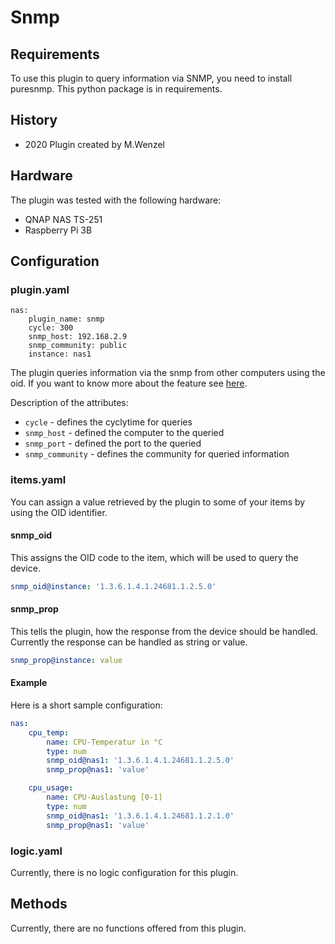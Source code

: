 # Snmp

## Requirements

To use this plugin to query information via SNMP, you need to install puresnmp.
This python package is in requirements.



## History

- 2020 Plugin created by M.Wenzel


## Hardware

The plugin was tested with the following hardware:

   * QNAP NAS TS-251
   * Raspberry Pi 3B

## Configuration

### plugin.yaml

```
nas:
    plugin_name: snmp
    cycle: 300
    snmp_host: 192.168.2.9
    snmp_community: public
    instance: nas1
```

The plugin queries information via the snmp from other computers using the oid.
If you want to know more about the feature see [here](https://de.wikipedia.org/wiki/Management_Information_Base).

Description of the attributes:

   * `cycle` - defines the cyclytime for queries
   * `snmp_host` - defined the computer to the queried
   * `snmp_port` - defined the port to the queried
   * `snmp_community` - defines the community for queried information

### items.yaml

You can assign a value retrieved by the plugin to some of your items by
using the OID identifier.


#### snmp_oid

This assigns the OID code to the item, which will be used to query the device.

```yaml
snmp_oid@instance: '1.3.6.1.4.1.24681.1.2.5.0'
```

#### snmp_prop

This tells the plugin, how the response from the device should be handled. Currently the response can be handled as string or value.

```yaml
snmp_prop@instance: value
```

#### Example

Here is a short sample configuration:

```yaml
nas:
    cpu_temp:
        name: CPU-Temperatur in °C
        type: num
        snmp_oid@nas1: '1.3.6.1.4.1.24681.1.2.5.0'
        snmp_prop@nas1: 'value'

    cpu_usage:
        name: CPU-Auslastung [0-1]
        type: num
        snmp_oid@nas1: '1.3.6.1.4.1.24681.1.2.1.0'
        snmp_prop@nas1: 'value'
```

### logic.yaml
Currently, there is no logic configuration for this plugin.


## Methods
Currently, there are no functions offered from this plugin.
